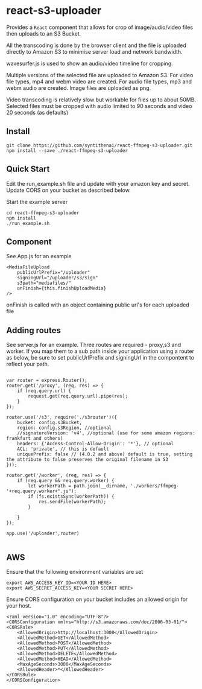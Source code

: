 react-s3-uploader
===========================

Provides a `React` component that allows for crop of image/audio/video files then uploads to an S3 Bucket.

All the transcoding is done by the browser client and the file is uploaded directly to Amazon S3 to minimise server load and network bandwidth.

wavesurfer.js is used to show an audio/video timeline for cropping.

Multiple versions of the selected file are uploaded to Amazon S3.
For video file types, mp4 and webm video are created.
For audio file types, mp3 and webm audio are created.
Image files are uploaded as png.

Video transcoding is relatively slow but workable for files up to about 50MB.
Selected files must be cropped with audio limited to 90 seconds and video 20 seconds (as defaults)


Install
-----------
```
git clone https://github.com/syntithenai/react-ffmpeg-s3-uploader.git
npm install --save ./react-ffmpeg-s3-uploader
```

Quick Start
------------

Edit the run_example.sh file and update with your amazon key and secret.
Update CORS on your bucket as described below.

Start the example server
```
cd react-ffmpeg-s3-uploader
npm install
./run_example.sh
```

Component
------------
See App.js for an example

```
<MediaFileUpload
    publicUrlPrefix="/uploader"
    signingUrl="/uploader/s3/sign"
    s3path="mediafiles/"
    onFinish={this.finishUploadMedia}
/>
```

onFinish is called with an object containing public url's for each uploaded file




Adding routes
------------
See server.js for an example.
Three routes are required - proxy,s3 and worker.
If you map them to a sub path inside your application using a router as below, be sure to set publicUrlPrefix and signingUrl in the compontent to reflect your path.


```

var router = express.Router();
router.get('/proxy', (req, res) => {
    if (req.query.url) {
        request.get(req.query.url).pipe(res);
    }
});

router.use('/s3', require('./s3router')({
    bucket: config.s3Bucket,
    region: config.s3Region, //optional
    //signatureVersion: 'v4', //optional (use for some amazon regions: frankfurt and others)
    headers: {'Access-Control-Allow-Origin': '*'}, // optional
    ACL: 'private', // this is default
    uniquePrefix: false // (4.0.2 and above) default is true, setting the attribute to false preserves the original filename in S3
}));

router.get('/worker', (req, res) => {
    if (req.query && req.query.worker) {
        let workerPath = path.join(__dirname, './workers/ffmpeg-'+req.query.worker+".js");
        if (fs.existsSync(workerPath)) {
            res.sendFile(workerPath);
        }
        
    }
});

app.use('/uploader',router)


```


AWS
------------

Ensure that the following environment variables are set
```
export AWS_ACCESS_KEY_ID=<YOUR ID HERE>
export AWS_SECRET_ACCESS_KEY=<YOUR SECRET HERE>
```

Ensure CORS configuration on your bucket includes an allowed origin for your host.
```
<?xml version="1.0" encoding="UTF-8"?>
<CORSConfiguration xmlns="http://s3.amazonaws.com/doc/2006-03-01/">
<CORSRule>
    <AllowedOrigin>http://localhost:3000</AllowedOrigin>
    <AllowedMethod>GET</AllowedMethod>
    <AllowedMethod>POST</AllowedMethod>
    <AllowedMethod>PUT</AllowedMethod>
    <AllowedMethod>DELETE</AllowedMethod>
    <AllowedMethod>HEAD</AllowedMethod>
    <MaxAgeSeconds>3000</MaxAgeSeconds>
    <AllowedHeader>*</AllowedHeader>
</CORSRule>
</CORSConfiguration>
```

